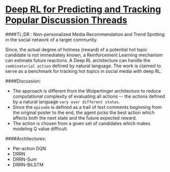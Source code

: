 [Deep RL for Predicting and Tracking Popular Discussion Threads](http://arxiv.org/abs/1606.03667)
==================================================

####TL;DR : Non-personalized Media Recommendation and Trend Spotting in the social network of a target community. 

Since, the actual degree of hotness (reward) of a potential hot topic candidate is not immediately known, a Reinforcement Learning mechanism can estimate future reactions. A Deep RL architecture can handle the `combinatorial action` defined by natural language. The work is claimed to serve as a benchmark for tracking hot topics in social media with deep RL.

####Discussion:

* The approach is different from the Wolpertinger architecture to reduce computational complexity of evaluating all actions -- the actions defined by a natural language `vary over different states`.
* Since the `episode` is defined as a trail of text comments beginning from the original poster to the end, the agent picks the best action which affects both the next state and the future expected reward.
* The action is chosen from a given set of candidates which makes modeling Q value difficult.

####Architectures:

* Per-action DQN
* DRRN
* DRRN-Sum
* DRRN-BiLSTM






